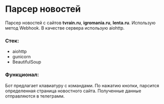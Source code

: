 # Парсер новостей
Парсер новостей с сайтов **tvrain.ru**, **igromania.ru**, **lenta.ru**. 
Использую метод Webhook. В качестве сервера использую aiohttp.

### Стек:
- aiohttp
- gunicorn
- BeautifulSoup

### Функционал:
Бот предлагает клавиатуру с командами. По нажатию кнопки, парсится определенная страница новостного сайта. Полученные данные отправляются в телеграмм.

